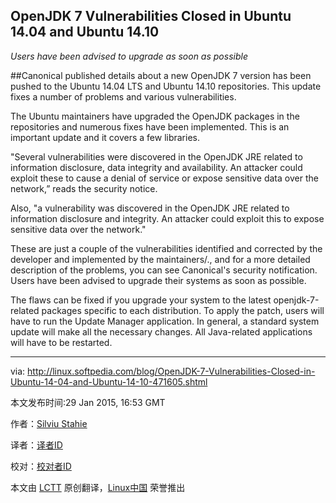 OpenJDK 7 Vulnerabilities Closed in Ubuntu 14.04 and Ubuntu 14.10
----
*Users have been advised to upgrade as soon as possible*

##Canonical published details about a new OpenJDK 7 version has been pushed to the Ubuntu 14.04 LTS and Ubuntu 14.10 repositories. This update fixes a number of problems and various vulnerabilities.

The Ubuntu maintainers have upgraded the OpenJDK packages in the repositories and numerous fixes have been implemented. This is an important update and it covers a few libraries.

"Several vulnerabilities were discovered in the OpenJDK JRE related to information disclosure, data integrity and availability. An attacker could
exploit these to cause a denial of service or expose sensitive data over the network,” reads the security notice.

Also, "a vulnerability was discovered in the OpenJDK JRE related to information disclosure and integrity. An attacker could exploit this to
expose sensitive data over the network."

These are just a couple of the vulnerabilities identified and corrected by the developer and implemented by the maintainers/., and for a more detailed description of the problems, you can see Canonical's security notification. Users have been advised to upgrade their systems as soon as possible.

The flaws can be fixed if you upgrade your system to the latest openjdk-7-related packages specific to each distribution. To apply the patch, users will have to run the Update Manager application. In general, a standard system update will make all the necessary changes. All Java-related applications will have to be restarted.

--------------------------------------------------------------------------------

via: http://linux.softpedia.com/blog/OpenJDK-7-Vulnerabilities-Closed-in-Ubuntu-14-04-and-Ubuntu-14-10-471605.shtml

本文发布时间:29 Jan 2015, 16:53 GMT

作者：[Silviu Stahie][a]

译者：[译者ID](https://github.com/译者ID)

校对：[校对者ID](https://github.com/校对者ID)

本文由 [LCTT](https://github.com/LCTT/TranslateProject) 原创翻译，[Linux中国](http://linux.cn/) 荣誉推出

[a]:http://news.softpedia.com/editors/browse/silviu-stahie